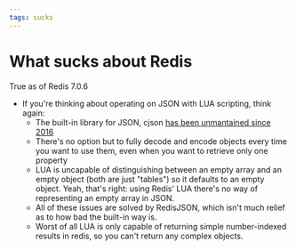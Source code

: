 ```yaml
---
tags: sucks
---
```


# What sucks about Redis
True as of Redis 7.0.6

* If you're thinking about operating on JSON with LUA scripting, think again:
  * The built-in library for JSON, cjson [has been unmantained since 2016](https://github.com/mpx/lua-cjson)
  * There's no option but to fully decode and encode objects every time you want to use them, even when you want to retrieve only one property
  * LUA is uncapable of distinguishing between an empty array and an empty object (both are just "tables") so it defaults to an empty object. Yeah, that's right: using Redis' LUA there's no way of representing an empty array in JSON.
  * All of these issues are solved by RedisJSON, which isn't much relief as to how bad the built-in way is.
  * Worst of all LUA is only capable of returning simple number-indexed results in redis, so you can't return any complex objects.
